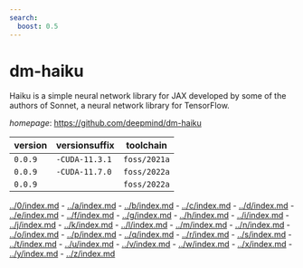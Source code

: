 ```yaml
---
search:
  boost: 0.5
---
```

# dm-haiku

Haiku is a simple neural network library for JAX developed by some of the authors of Sonnet, a neural network library for TensorFlow.

*homepage*: <https://github.com/deepmind/dm-haiku>

version | versionsuffix | toolchain
--------|---------------|----------
``0.0.9`` | ``-CUDA-11.3.1`` | ``foss/2021a``
``0.0.9`` | ``-CUDA-11.7.0`` | ``foss/2022a``
``0.0.9`` |  | ``foss/2022a``

[../0/index.md](0) - [../a/index.md](a) - [../b/index.md](b) - [../c/index.md](c) - [../d/index.md](d) - [../e/index.md](e) - [../f/index.md](f) - [../g/index.md](g) - [../h/index.md](h) - [../i/index.md](i) - [../j/index.md](j) - [../k/index.md](k) - [../l/index.md](l) - [../m/index.md](m) - [../n/index.md](n) - [../o/index.md](o) - [../p/index.md](p) - [../q/index.md](q) - [../r/index.md](r) - [../s/index.md](s) - [../t/index.md](t) - [../u/index.md](u) - [../v/index.md](v) - [../w/index.md](w) - [../x/index.md](x) - [../y/index.md](y) - [../z/index.md](z)

